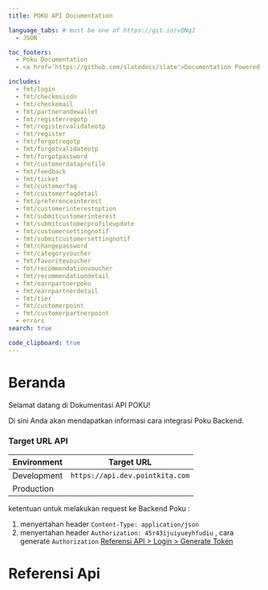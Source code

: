```yaml
---
title: POKU API Documentation

language_tabs: # must be one of https://git.io/vQNgJ
  - JSON

toc_footers:
  - Poku Documentation
  - <a href='https://github.com/slatedocs/slate'>Documentation Powered by Slate</a>

includes:
  - fmt/login
  - fmt/checkmsisdn
  - fmt/checkemail
  - fmt/partnerandewallet
  - fmt/registerreqotp
  - fmt/registervalidateotp
  - fmt/register
  - fmt/forgotreqotp
  - fmt/forgotvalidateotp
  - fmt/forgotpassword
  - fmt/customerdataprofile
  - fmt/feedback
  - fmt/ticket
  - fmt/customerfaq
  - fmt/customerfaqdetail
  - fmt/preferenceinterest
  - fmt/customerinterestoption
  - fmt/submitcustomerinterest
  - fmt/submitcustomerprofileupdate
  - fmt/customersettingnotif
  - fmt/submitcustomersettingnotif
  - fmt/changepassword
  - fmt/categoryvoucher
  - fmt/favoritevoucher
  - fmt/recommendationvoucher
  - fmt/recommendationdetail
  - fmt/earnpartnerpoku
  - fmt/earnpartnerdetail
  - fmt/tier
  - fmt/customerpoint
  - fmt/customerpartnerpoint
  - errors
search: true

code_clipboard: true
---
```


# Beranda

Selamat datang di Dokumentasi API POKU!

Di sini Anda akan mendapatkan informasi cara integrasi Poku Backend.
### Target URL API

Environment | Target URL
-------| ----------
Development | `https://api.dev.pointkita.com`  
Production  | 

ketentuan untuk melakukan request ke Backend Poku :

1. menyertahan header `Content-Type: application/json`
2. menyertahan header `Authorization: 45r43ijuiyueyhfudiu`
  , cara generate `Authorization` [Referensi API > Login > Generate Token](#login)

# Referensi Api

